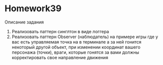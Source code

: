 # Homework39
Описание задания

1) Реализовать паттерн синглтон в виде логгера 
2) Реализовать паттерн Observer (наблюдатель) на примере игры где у вас есть управляемая точка на в терминале а за ней гонится некоторый другой объект, при изменении координат вашего персонажа (точки), враги, которые гонятся за вами должны корректировать свое направление движения